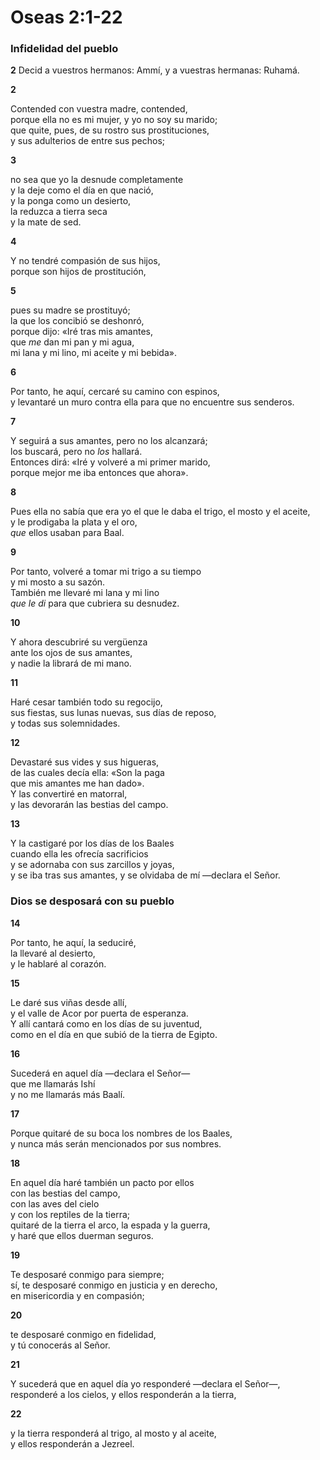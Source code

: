 # Oseas 2:1-22

### **Infidelidad del pueblo**

**2** Decid a vuestros hermanos: Ammí, y a vuestras hermanas: Ruhamá.

**2** 

Contended con vuestra madre, contended,  
porque ella no es mi mujer, y yo no soy su marido;  
que quite, pues, de su rostro sus prostituciones,  
y sus adulterios de entre sus pechos;

**3** 

no sea que yo la desnude completamente  
y la deje como el día en que nació,  
y la ponga como un desierto,  
la reduzca a tierra seca  
y la mate de sed.

**4** 

Y no tendré compasión de sus hijos,  
porque son hijos de prostitución,

**5** 

pues su madre se prostituyó;  
la que los concibió se deshonró,  
porque dijo: «Iré tras mis amantes,  
que *me* dan mi pan y mi agua,  
mi lana y mi lino, mi aceite y mi bebida».

**6** 

Por tanto, he aquí, cercaré su camino con espinos,  
y levantaré un muro contra ella para que no encuentre sus senderos.

**7** 

Y seguirá a sus amantes, pero no los alcanzará;  
los buscará, pero no *los* hallará.  
Entonces dirá: «Iré y volveré a mi primer marido,  
porque mejor me iba entonces que ahora».

**8** 

Pues ella no sabía que era yo el que le daba el trigo, el mosto y el aceite,  
y le prodigaba la plata y el oro,  
*que* ellos usaban para Baal.

**9** 

Por tanto, volveré a tomar mi trigo a su tiempo  
y mi mosto a su sazón.  
También me llevaré mi lana y mi lino  
*que le di* para que cubriera su desnudez.

**10** 

Y ahora descubriré su vergüenza  
ante los ojos de sus amantes,  
y nadie la librará de mi mano.

**11** 

Haré cesar también todo su regocijo,  
sus fiestas, sus lunas nuevas, sus días de reposo,  
y todas sus solemnidades.

**12** 

Devastaré sus vides y sus higueras,  
de las cuales decía ella: «Son la paga  
que mis amantes me han dado».  
Y las convertiré en matorral,  
y las devorarán las bestias del campo.

**13** 

Y la castigaré por los días de los Baales  
cuando ella les ofrecía sacrificios  
y se adornaba con sus zarcillos y joyas,  
y se iba tras sus amantes, y se olvidaba de mí —declara el Señor.

### **Dios se desposará con su pueblo**

**14** 

Por tanto, he aquí, la seduciré,  
la llevaré al desierto,  
y le hablaré al corazón.

**15** 

Le daré sus viñas desde allí,  
y el valle de Acor por puerta de esperanza.  
Y allí cantará como en los días de su juventud,  
como en el día en que subió de la tierra de Egipto.

**16** 

Sucederá en aquel día —declara el Señor—  
que me llamarás Ishí  
y no me llamarás más Baalí.

**17** 

Porque quitaré de su boca los nombres de los Baales,  
y nunca más serán mencionados por sus nombres.

**18** 

En aquel día haré también un pacto por ellos  
con las bestias del campo,  
con las aves del cielo  
y con los reptiles de la tierra;  
quitaré de la tierra el arco, la espada y la guerra,  
y haré que ellos duerman seguros.

**19** 

Te desposaré conmigo para siempre;  
sí, te desposaré conmigo en justicia y en derecho,  
en misericordia y en compasión;

**20** 

te desposaré conmigo en fidelidad,  
y tú conocerás al Señor.

**21** 

Y sucederá que en aquel día yo responderé —declara el Señor—,  
responderé a los cielos, y ellos responderán a la tierra,

**22** 

y la tierra responderá al trigo, al mosto y al aceite,  
y ellos responderán a Jezreel.
